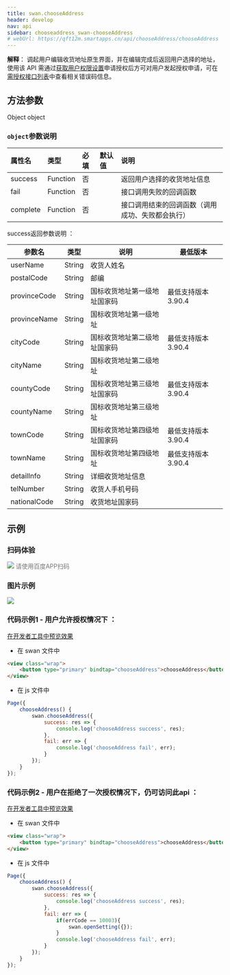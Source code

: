 ```yaml
---
title: swan.chooseAddress
header: develop
nav: api
sidebar: chooseaddress_swan-chooseAddress
# webUrl: https://qft12m.smartapps.cn/api/chooseAddress/chooseAddress
---
```

 

**解释**： 调起用户编辑收货地址原生界面，并在编辑完成后返回用户选择的地址，使用该 API 需通过[获取用户权限设置](https://smartprogram.baidu.com/docs/develop/api/open/authorize_set/)申请授权后方可对用户发起授权申请，可在[需授权接口列表](https://smartprogram.baidu.com/docs/develop/api/open/authorize_list/)中查看相关错误码信息。

 
## 方法参数 

Object object

###  `object`参数说明 

|属性名 |类型  |必填 | 默认值 |说明|
|:---- |:---- |:---- |:----|:----|
|success | Function |  否 || 返回用户选择的收货地址信息|
|fail   | Function  |  否 || 接口调用失败的回调函数|
|complete  |  Function  |  否 | |  接口调用结束的回调函数（调用成功、失败都会执行）|

 success返回参数说明 ：

|参数名 |类型 | 说明|最低版本
|---- | ---- | ---- |---- |
|userName|String |  收货人姓名| |
|postalCode  |String|  邮编| |
|provinceCode|	String|	国标收货地址第一级地址国家码|最低支持版本 3.90.4 |
|provinceName|    String|  国标收货地址第一级地址| |
|cityCode|	String|	国标收货地址第二级地址国家码|最低支持版本 3.90.4|
|cityName|    String|  国标收货地址第二级地址| |
|countyCode|	String|	国标收货地址第三级地址国家码|最低支持版本 3.90.4 |
|countyName|  String|  国标收货地址第三级地址| |
|townCode	|String	|国标收货地址第四级地址国家码	|最低支持版本 3.90.4 |
|townName|	String|	国标收货地址第四级地址	|最低支持版本 3.90.4 |
|detailInfo|  String|  详细收货地址信息| |
|telNumber|   String|  收货人手机号码| |
|nationalCode|	String	|收货地址国家码| ||
## 示例

###  扫码体验

<div class='scan-code-container'>
    <img src="https://b.bdstatic.com/miniapp/assets/images/doc_demo/chooseAddress.png" class="demo-qrcode-image" />
    <font color=#777 12px>请使用百度APP扫码</font>
</div>

###   图片示例  
<div class="m-doc-custom-examples">
    <div class="m-doc-custom-examples-correct">
        <img src="https://b.bdstatic.com/miniapp/images/chooseAddress.gif">
    </div>
    <div class="m-doc-custom-examples-correct">
        <img src=" ">
    </div>
    <div class="m-doc-custom-examples-correct">
        <img src=" ">
    </div>     
</div> 

###   代码示例1 - 用户允许授权情况下 ：

<a href="swanide://fragment/5d1a82023678a73b86f305e73aad9ebe1558336758577" title="在开发者工具中预览效果" target="_self">在开发者工具中预览效果</a>

* 在 swan 文件中

```html
<view class="wrap">
    <button type="primary" bindtap="chooseAddress">chooseAddress</button>
</view>
```

* 在 js 文件中

```js
Page({
    chooseAddress() {
        swan.chooseAddress({
            success: res => {
                console.log('chooseAddress success', res);
            },
            fail: err => {
                console.log('chooseAddress fail', err);
            }
        });
    }
});
```

###  代码示例2 - 用户在拒绝了一次授权情况下，仍可访问此api ：

<a href="swanide://fragment/5d1a82023678a73b86f305e73aad9ebe1558336758577" title="在开发者工具中预览效果" target="_self">在开发者工具中预览效果</a>

* 在 swan 文件中

```html
<view class="wrap">
    <button type="primary" bindtap="chooseAddress">chooseAddress</button>
</view>
```

* 在 js 文件中

```js
Page({
    chooseAddress() {
        swan.chooseAddress({
            success: res => {
                console.log('chooseAddress success', res);
            },
            fail: err => {
                if(errCode == 10003){
                    swan.openSetting({});
                }
                console.log('chooseAddress fail', err);
            }
        });
    }
});
```
 
